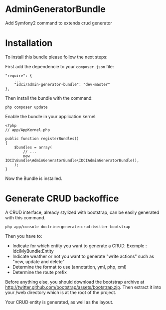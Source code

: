 AdminGeneratorBundle
====================

Add Symfony2 command to extends crud generator

Installation
===========

To install this bundle please follow the next steps:

First add the dependencie to your `composer.json` file:

    "require": {
        ...
        "idci/admin-generator-bundle": "dev-master"
    },

Then install the bundle with the command:

    php composer update

Enable the bundle in your application kernel:

    <?php
    // app/AppKernel.php

    public function registerBundles()
    {
        $bundles = array(
            // ...
            new IDCI\Bundle\AdminGeneratorBundle\IDCIAdminGeneratorBundle(),
        );
    }

Now the Bundle is installed.

Generate CRUD backoffice
========================

A CRUD interface, already stylized with bootstrap, can be easily generated with this command.

    php app/console doctrine:generate:crud:twitter-bootstrap

Then you have to:

   * Indicate for which entity you want to generate a CRUD.
   Exemple : IdciMyBundle:Entity
   * Indicate weather or not you want to generate "write actions" such as "new, update and delete"
   * Determine the format to use (annotation, yml, php, xml)
   * Determine the route prefix

Before anything else, you should download the bootstrap archive at http://twitter.github.com/bootstrap/assets/bootstrap.zip.
Then extract it into your /web directory which is at the root of the project.

Your CRUD entity is generated, as well as the layout.